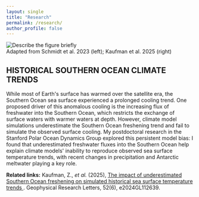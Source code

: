 ```yaml
---
layout: single
title: "Research"
permalink: /research/
author_profile: false
---
```


<!-- ===== SECTION TEMPLATE (duplicate this block) ===== -->
<div class="research-item">
  <div class="research-media">
    <img src="{{ '/images/research/Website_Fig_SOtrends.png' | relative_url }}" alt="Describe the figure briefly">
    <div class="research-caption">Adapted from Schmidt et al. 2023 (left); Kaufman et al. 2025 (right)</div>
  </div>

  <div class="research-text">
    <h2>HISTORICAL SOUTHERN OCEAN CLIMATE TRENDS</h2>
    <p> 
    While most of Earth's surface has warmed over the satellite era, the Southern Ocean sea surface experienced a prolonged cooling trend. One proposed driver of this anomalous cooling is the increasing flux of freshwater into the Southern Ocean, which restricts the exchange of surface waters with warmer waters at depth. However, climate model simulations underestimate the Southern Ocean freshening trend and fail to simulate the observed surface cooling. My postdoctoral research in the Stanford Polar Ocean Dynamics Group explored this persistent model bias: I found that underestimated freshwater fluxes into the Southern Ocean help explain climate models' inability to reproduce observed sea surface temperature trends, with recent changes in precipitation and Antarctic meltwater playing a key role. 
    </p>
  </div>

  <div class="research-footer">
    <strong>Related links:</strong>
    Kaufman, Z., <em>et al.</em> (2025),
    <a href="https://doi.org/10.1029/2024GL112639" target="_blank" rel="noopener">
      The impact of underestimated Southern Ocean freshening on simulated historical sea surface temperature trends
    </a>.
    <span class="pub-venue">Geophysical Research Letters, 52(6), e2024GL112639</span>.
  </div>
</div>
<!-- ===== /SECTION TEMPLATE ===== -->

<!-- Duplicate more sections below by copying the block above and changing the image+text -->

